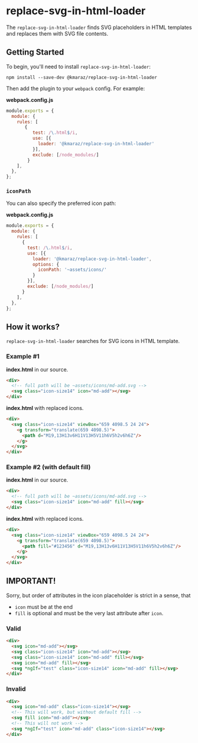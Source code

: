# replace-svg-in-html-loader

The `replace-svg-in-html-loader` finds SVG placeholders in HTML templates and replaces them with SVG file contents.

## Getting Started

To begin, you'll need to install `replace-svg-in-html-loader`:

```console
npm install --save-dev @kmaraz/replace-svg-in-html-loader
```

Then add the plugin to your `webpack` config. For example:

**webpack.config.js**

```js
module.exports = {
  module: {
    rules: [
       {
          test: /\.html$/i,
          use: [{
            loader: '@kmaraz/replace-svg-in-html-loader'
          }],
          exclude: [/node_modules/]
        }
    ],
  },
};
```

### `iconPath`

You can also specify the preferred icon path:

**webpack.config.js**

```js
module.exports = {
  module: {
    rules: [
      {
        test: /\.html$/i,
        use: [{
          loader: '@kmaraz/replace-svg-in-html-loader',
          options: {
            iconPath: '~assets/icons/'
          }
        }],
        exclude: [/node_modules/]
      }
    ],
  },
};
```

## How it works?

`replace-svg-in-html-loader` searches for SVG icons in HTML template.

### Example #1

**index.html** in our source.

```html
<div>
  <!-- full path will be ~assets/icons/md-add.svg -->
  <svg class="icon-size14" icon="md-add"></svg>
</div>
```

**index.html** with replaced icons.

```html
<div>
  <svg class="icon-size14" viewBox="659 4098.5 24 24">
    <g transform="translate(659 4098.5)">
      <path d="M19,13H13v6H11V13H5V11h6V5h2v6h6Z"/>
    </g>
  </svg>
</div>
```

### Example #2 (with default fill)

**index.html** in our source.

```html
<div>
  <!-- full path will be ~assets/icons/md-add.svg -->
  <svg class="icon-size14" icon="md-add" fill></svg>
</div>
```

**index.html** with replaced icons.

```html
<div>
  <svg class="icon-size14" viewBox="659 4098.5 24 24">
    <g transform="translate(659 4098.5)">
      <path fill="#123456" d="M19,13H13v6H11V13H5V11h6V5h2v6h6Z"/>
    </g>
  </svg>
</div>
```

## IMPORTANT!

Sorry, but order of attributes in the icon placeholder is strict in a sense, that
* `icon` must be at the end
* `fill` is optional and must be the very last attribute after `icon`.

### Valid
```html
<div>
  <svg icon="md-add"></svg>
  <svg class="icon-size14" icon="md-add"></svg>
  <svg class="icon-size14" icon="md-add" fill></svg>
  <svg icon="md-add" fill></svg>
  <svg *ngIf="test" class="icon-size14" icon="md-add" fill></svg>
</div>
```

### Invalid
```html
<div>
  <svg icon="md-add" class="icon-size14"></svg>
  <!-- This will work, but without default fill -->
  <svg fill icon="md-add"></svg>
  <!-- This will not work -->
  <svg *ngIf="test" icon="md-add" class="icon-size14"></svg>
</div>
```
